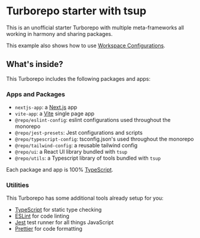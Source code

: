 # Turborepo starter with tsup

This is an unofficial starter Turborepo with multiple meta-frameworks all working in harmony and sharing packages.

This example also shows how to use [Workspace Configurations](https://turbo.build/repo/docs/core-concepts/monorepos/configuring-workspaces).

## What's inside?

This Turborepo includes the following packages and apps:

### Apps and Packages

- `nextjs-app`: a [Next.js](https://nextjs.org/) app
- `vite-app`: a [Vite](https://vitejs.dev/) single page app
- `@repo/eslint-config`: eslint configurations used throughout the monorepo
- `@repo/jest-presets`: Jest configurations and scripts
- `@repo/typescript-config`: tsconfig.json's used throughout the monorepo
- `@repo/tailwind-config`: a reusable tailwind config
- `@repo/ui`: a React UI library bundled with `tsup`
- `@repo/utils`: a Typescript library of tools bundled with `tsup`

Each package and app is 100% [TypeScript](https://www.typescriptlang.org/).

### Utilities

This Turborepo has some additional tools already setup for you:

- [TypeScript](https://www.typescriptlang.org/) for static type checking
- [ESLint](https://eslint.org/) for code linting
- [Jest](https://jestjs.io) test runner for all things JavaScript
- [Prettier](https://prettier.io) for code formatting
